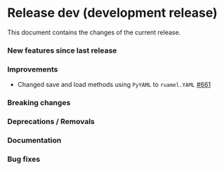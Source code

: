 # Release dev (development release)

This document contains the changes of the current release.

### New features since last release

### Improvements

- Changed save and load methods using `PyYAML` to `ruamel.YAML`
  [#661](https://github.com/qilimanjaro-tech/qililab/pull/661)

### Breaking changes

### Deprecations / Removals

### Documentation

### Bug fixes
